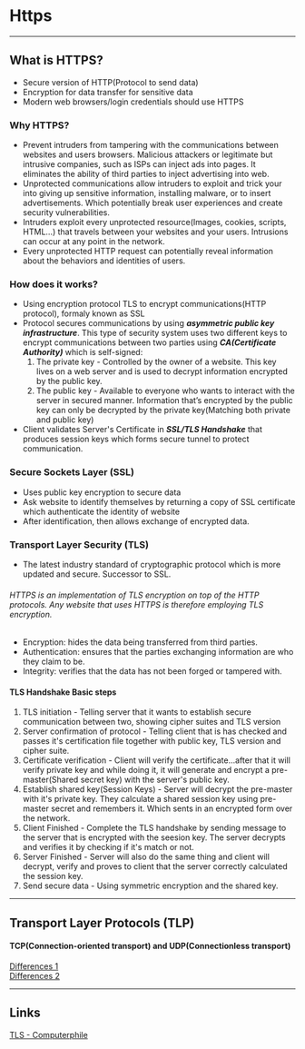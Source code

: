 # Https

---

## What is HTTPS?

- Secure version of HTTP(Protocol to send data)
- Encryption for data transfer for sensitive data
- Modern web browsers/login credentials should use HTTPS

### Why HTTPS?

- Prevent intruders from tampering with the communications between websites and users browsers. Malicious attackers or legitimate but intrusive companies, such as ISPs can inject ads into pages. It eliminates the ability of third parties to inject advertising into web.
- Unprotected communications allow intruders to exploit and trick your into giving up sensitive information, installing malware, or to insert advertisements. Which potentially break user experiences and create security vulnerabilities.
- Intruders exploit every unprotected resource(Images, cookies, scripts, HTML…) that travels between your websites and your users. Intrusions can occur at any point in the network.
- Every unprotected HTTP request can potentially reveal information about the behaviors and identities of users. 

### How does it works?

- Using encryption protocol TLS to encrypt communications(HTTP protocol), formaly known as SSL
- Protocol secures communications by using ***asymmetric public key infrastructure***. This type of security system uses two different keys to encrypt communications between two parties using ***CA(Certificate Authority)*** which is self-signed:
    1. The private key - Controlled by the owner of a website. This key lives on a web server and is used to decrypt information encrypted by the public key.
    2. The public key - Available to everyone who wants to interact with the server in secured manner. Information that’s encrypted by the public key can only be decrypted by the private key(Matching both private and public key)
- Client validates Server's Certificate in ***SSL/TLS Handshake*** that produces session keys which forms secure tunnel to protect communication.
### Secure Sockets Layer (SSL)
- Uses public key encryption to secure data
- Ask website to identify themselves by returning a copy of SSL certificate which authenticate the identity of website
- After identification, then allows exchange of encrypted data.

### Transport Layer Security (TLS)

- The latest industry standard of cryptographic protocol which is more updated and secure. Successor to SSL.

###### HTTPS is an implementation of TLS encryption on top of the HTTP protocols. Any website that uses HTTPS is therefore employing TLS encryption.

- Encryption: hides the data being transferred from third parties.
- Authentication: ensures that the parties exchanging information are who they claim to be.
- Integrity: verifies that the data has not been forged or tampered with.

#### TLS Handshake Basic steps
1. TLS initiation - Telling server that it wants to establish secure communication between two, showing cipher suites and TLS version
2. Server confirmation of protocol - Telling client that is has checked and passes it's certification file together with public key, TLS version and cipher suite.
3. Certificate verification - Client will verify the certificate...after that it will verify private key and while doing it, it will generate and encrypt a pre-master(Shared secret key) with the server's public key.
4. Establish shared key(Session Keys) - Server will decrypt the pre-master with it's private key. They calculate a shared session key using pre-master secret and remembers it. Which sents in an encrypted form over the network.
5. Client Finished - Complete the TLS handshake by sending message to the server that is encrypted with the seesion key. The server decrypts and verifies it by checking if it's match or not.
6. Server Finished - Server will also do the same thing and client will decrypt, verify and proves to client that the server correctly calculated the session key.
7. Send secure data - Using symmetric encryption and the shared key.

---
## Transport Layer Protocols (TLP)
#### TCP(Connection-oriented transport) and UDP(Connectionless transport)

[Differences 1](https://www.geeksforgeeks.org/differences-between-tcp-and-udp/)    
[Differences 2](https://www.lifesize.com/en/blog/tcp-vs-udp/#:~:text=TCP%20is%20a%20connection%2Doriented,is%20only%20possible%20with%20TCP)  

---

## Links

[TLS - Computerphile](https://www.youtube.com/watch?v=0TLDTodL7Lc)